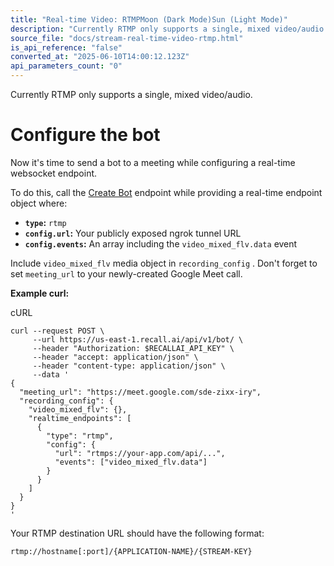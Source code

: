 ```yaml
---
title: "Real-time Video: RTMPMoon (Dark Mode)Sun (Light Mode)"
description: "Currently RTMP only supports a single, mixed video/audio. Configure the bot Now it's time to send a bot to a meeting while configuring a real-time websocket endpoint. To do this, call the Create Bot endpoint while providing a real-time endpoint object where: type : rtmp config.url : Your publicly ex..."
source_file: "docs/stream-real-time-video-rtmp.html"
is_api_reference: "false"
converted_at: "2025-06-10T14:00:12.123Z"
api_parameters_count: "0"
---
```

Currently RTMP only supports a single, mixed video/audio.

# Configure the bot

[](#configure-the-bot)

Now it's time to send a bot to a meeting while configuring a real-time websocket endpoint.

To do this, call the [Create Bot](/reference/bot_create) endpoint while providing a real-time endpoint object where:
- **`type`:** `rtmp`
- **`config.url`:** Your publicly exposed ngrok tunnel URL
- **`config.events`:** An array including the `video_mixed_flv.data` event

Include `video_mixed_flv` media object in `recording_config` . Don't forget to set `meeting_url` to your newly-created Google Meet call.

**Example curl:**

cURL

```
curl --request POST \
     --url https://us-east-1.recall.ai/api/v1/bot/ \
     --header "Authorization: $RECALLAI_API_KEY" \
     --header "accept: application/json" \
     --header "content-type: application/json" \
     --data '
{
  "meeting_url": "https://meet.google.com/sde-zixx-iry",
  "recording_config": {
    "video_mixed_flv": {},
    "realtime_endpoints": [
      {
        "type": "rtmp",
        "config": {
          "url": "rtmps://your-app.com/api/...",
          "events": ["video_mixed_flv.data"]
        }
      }
    ]
  }
}
'

```

Your RTMP destination URL should have the following format:

`rtmp://hostname[:port]/{APPLICATION-NAME}/{STREAM-KEY}`
